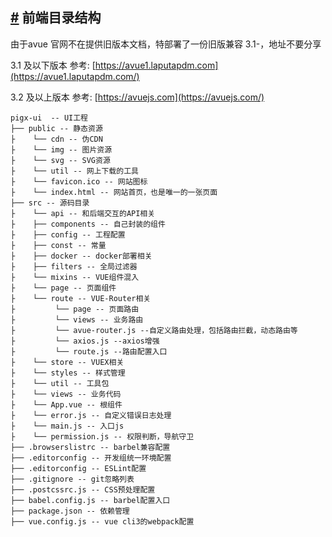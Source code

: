 ## [#](https://laputapdm.com/doc/pigx/pigx-front-end-project-structure#前端目录结构) 前端目录结构

由于avue 官网不在提供旧版本文档，特部署了一份旧版兼容 3.1-，地址不要分享

3.1 及以下版本 参考: [https://avue1.laputapdm.com](https://avue1.laputapdm.com/)

3.2 及以上版本 参考: [https://avuejs.com](https://avuejs.com/)

```
pigx-ui  -- UI工程
├── public -- 静态资源
├    └── cdn -- 伪CDN
├    └── img -- 图片资源
├    └── svg -- SVG资源
├    └── util -- 网上下载的工具
├    └── favicon.ico -- 网站图标
├    └── index.html -- 网站首页，也是唯一的一张页面
├── src -- 源码目录 
├    └── api -- 和后端交互的API相关
├    ├── components -- 自己封装的组件
├    ├── config -- 工程配置
├    ├── const -- 常量
├    ├── docker -- docker部署相关
├    ├── filters -- 全局过滤器
├    └── mixins -- VUE组件混入
├    └── page -- 页面组件
├    └── route -- VUE-Router相关
├         └── page -- 页面路由
├         └── views -- 业务路由
├         └── avue-router.js --自定义路由处理，包括路由拦截，动态路由等
├         └── axios.js --axios增强
├         └── route.js --路由配置入口
├    └── store -- VUEX相关
├    └── styles -- 样式管理
├    └── util -- 工具包
├    └── views -- 业务代码
├    └── App.vue -- 根组件
├    └── error.js -- 自定义错误日志处理
├    └── main.js -- 入口js
├    └── permission.js -- 权限判断，导航守卫
├── .browserslistrc -- barbel兼容配置
├── .editorconfig -- 开发组统一环境配置
├── .editorconfig -- ESLint配置
├── .gitignore -- git忽略列表
├── .postcssrc.js -- CSS预处理配置
├── babel.config.js -- barbel配置入口
├── package.json -- 依赖管理
├── vue.config.js -- vue cli3的webpack配置
```

